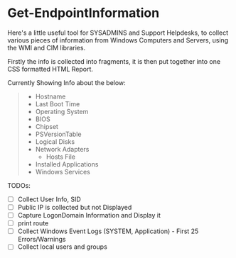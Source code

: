 # Get-EndpointInformation

Here's a little useful tool for SYSADMINS and Support Helpdesks, to collect various pieces of information from Windows Computers and Servers, using the WMI and CIM libraries.

Firstly the info is collected into fragments, it is then put together into one CSS formatted HTML Report.

Currently Showing Info about the below:

> * Hostname
> * Last Boot Time
> * Operating System
> * BIOS
> * Chipset
> * PSVersionTable
> * Logical Disks
> * Network Adapters
>   * Hosts File
> * Installed Applications
> * Windows Services


TODOs:

* [ ] Collect User Info, SID
* [ ] Public IP is collected but not Displayed
* [ ] Capture LogonDomain Information and Display it
* [ ] print route
* [ ] Collect Windows Event Logs (SYSTEM, Application)  - First 25 Errors/Warnings
* [ ] Collect local users and groups
